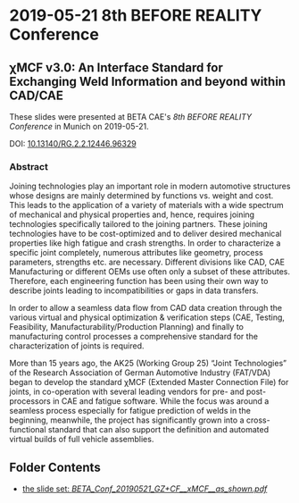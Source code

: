 # 2019-05-21 8th BEFORE REALITY Conference

## &chi;MCF v3.0: An Interface Standard for Exchanging Weld Information and beyond within CAD/CAE

These slides were presented at BETA CAE's _8th BEFORE REALITY Conference_ in Munich on 2019-05-21.

DOI: [10.13140/RG.2.2.12446.96329](http://dx.doi.org/10.13140/RG.2.2.12446.96329) 

### Abstract

Joining technologies play an important role in modern automotive structures whose designs are mainly determined by functions vs. weight and cost. This leads to the application of a variety of materials with a wide spectrum of mechanical and physical properties and, hence, requires joining technologies specifically tailored to the joining partners. These joining technologies have to be cost-optimized and to deliver desired mechanical properties like high fatigue and crash strengths. In order to characterize a specific joint completely, numerous attributes like geometry, process parameters, strengths etc. are necessary. Different divisions like CAD, CAE Manufacturing or different OEMs use often only a subset of these attributes. Therefore, each engineering function has been using their own way to describe joints leading to incompatibilities or gaps in data transfers. 

In order to allow a seamless data flow from CAD data creation through the various virtual and physical optimization & verification steps (CAE, Testing, Feasibility, Manufacturability/Production Planning) and finally to manufacturing control processes a comprehensive standard for the characterization of joints is required. 

More than 15 years ago, the AK25 (Working Group 25) “Joint Technologies” of the Research Association of German Automotive Industry (FAT/VDA) began to develop the standard &chi;MCF (Extended Master Connection File) for joints, in co-operation with several leading vendors for pre- and post-processors in CAE and fatigue software. While the focus was around a seamless process especially for fatigue prediction of welds in the beginning, meanwhile, the project has significantly grown into a cross-functional standard that can also support the definition and automated virtual builds of full vehicle assemblies.

## Folder Contents

* [the slide set: _BETA_Conf_20190521_GZ+CF__xMCF__as_shown.pdf_](./BETA_Conf_20190521_GZ+CF__xMCF__as_shown.pdf)